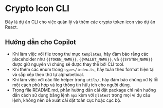 <!-- Use this file to provide workspace-specific custom instructions to Copilot. For more details, visit https://code.visualstudio.com/docs/copilot/copilot-customization#_use-a-githubcopilotinstructionsmd-file -->

# Crypto Icon CLI

Đây là dự án CLI cho việc quản lý và thêm các crypto token icon vào dự án React.

## Hướng dẫn cho Copilot

-   Khi làm việc với file trong thư mục `templates`, hãy đảm bảo rằng các placeholder như `{{TOKEN_NAME}}`, `{{WALLET_NAME}}`, và `{{SYSTEM_NAME}}` được giữ nguyên vì chúng sẽ được thay thế bởi CLI tool.
-   Khi thêm các enum trong `types/index.ts`, hãy tuân theo format hiện tại và sắp xếp theo thứ tự alphabetical.
-   Khi làm việc với các file helper trong `utils/`, hãy đảm bảo chúng xử lý lỗi một cách phù hợp và log thông tin hữu ích cho người dùng.
-   Trong file README.md, phần hướng dẫn cài đặt package chỉ nên hướng dẫn cách sử dụng bằng lệnh `npx` kèm với `@latest` trong mọi ví dụ câu lệnh, không nên đề xuất cài đặt toàn cục hoặc cục bộ.
